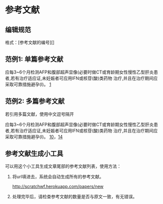 # 参考文献


## 编辑规范


格式：[参考文献的编号][]


## 范例1: 单篇参考文献


应每3~6个月检测AFP和腹部超声显像(必要时做CT或育龄期女性慢性乙型肝炎患者,若有治疗适应证,未妊娠者可应用IFN或核苷(酸)类药物 治疗,并且在治疗期间应采取可靠措施避孕(I)。 [1][]

	
[1]: 娜娜是我的好朋友
[10]: 赵栋是我的好朋友
[14]: 孙如泉是我的好朋友



## 范例2: 多篇参考文献

若引用多篇文献，使用中文逗号隔开

应每3~6个月检测AFP和腹部超声显像(必要时做CT或育龄期女性慢性乙型肝炎患者,若有治疗适应证,未妊娠者可应用IFN或核苷(酸)类药物 治疗,并且在治疗期间应采取可靠措施避孕(I)。 [10][]，[14][]



[1]: 娜娜是我的好朋友
[10]: 赵栋是我的好朋友
[14]: 孙如泉是我的好朋友



## 参考文献生成小工具

可以用这个小工具生成文章尾部的参考文献列表，使用方法：

1. 将url填进去，系统会自动生成所有的参考文献。

	http://scratchwf.herokuapp.com/papers/new

2. 处理完毕后，请检查参考文献的数量是否与原文一致，有无错误。
